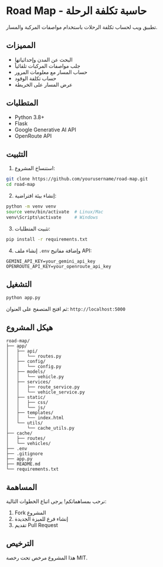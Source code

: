 # Road Map - حاسبة تكلفة الرحلة

تطبيق ويب لحساب تكلفة الرحلات باستخدام مواصفات المركبة والمسار.

## المميزات

- البحث عن المدن وإحداثياتها
- جلب مواصفات المركبات تلقائياً
- حساب المسار مع معلومات المرور
- حساب تكلفة الوقود
- عرض المسار على الخريطة

## المتطلبات

- Python 3.8+
- Flask
- Google Generative AI API
- OpenRoute API

## التثبيت

1. استنساخ المشروع:
```bash
git clone https://github.com/yourusername/road-map.git
cd road-map
```

2. إنشاء بيئة افتراضية:
```bash
python -m venv venv
source venv/bin/activate  # Linux/Mac
venv\Scripts\activate     # Windows
```

3. تثبيت المتطلبات:
```bash
pip install -r requirements.txt
```

4. إنشاء ملف `.env` وإضافة مفاتيح API:
```
GEMINI_API_KEY=your_gemini_api_key
OPENROUTE_API_KEY=your_openroute_api_key
```

## التشغيل

```bash
python app.py
```

ثم افتح المتصفح على العنوان: `http://localhost:5000`

## هيكل المشروع

```
road-map/
├── app/
│   ├── api/
│   │   └── routes.py
│   ├── config/
│   │   └── config.py
│   ├── models/
│   │   └── vehicle.py
│   ├── services/
│   │   ├── route_service.py
│   │   └── vehicle_service.py
│   ├── static/
│   │   ├── css/
│   │   └── js/
│   ├── templates/
│   │   └── index.html
│   └── utils/
│       └── cache_utils.py
├── cache/
│   ├── routes/
│   └── vehicles/
├── .env
├── .gitignore
├── app.py
├── README.md
└── requirements.txt
```

## المساهمة

نرحب بمساهماتكم! يرجى اتباع الخطوات التالية:

1. Fork المشروع
2. إنشاء فرع للميزة الجديدة
3. تقديم Pull Request

## الترخيص

هذا المشروع مرخص تحت رخصة MIT. 